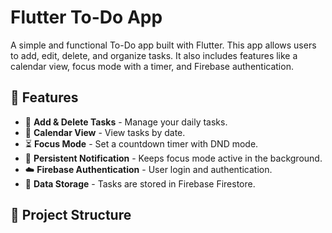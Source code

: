 # Flutter To-Do App

A simple and functional To-Do app built with Flutter. This app allows users to add, edit, delete, and organize tasks. It also includes features like a calendar view, focus mode with a timer, and Firebase authentication.

## 🚀 Features
- 📝 **Add & Delete Tasks** - Manage your daily tasks.
- 📅 **Calendar View** - View tasks by date.
- ⏳ **Focus Mode** - Set a countdown timer with DND mode.
- 🔔 **Persistent Notification** - Keeps focus mode active in the background.
- ☁️ **Firebase Authentication** - User login and authentication.
- 🔄 **Data Storage** - Tasks are stored in Firebase Firestore.

## 📂 Project Structure
